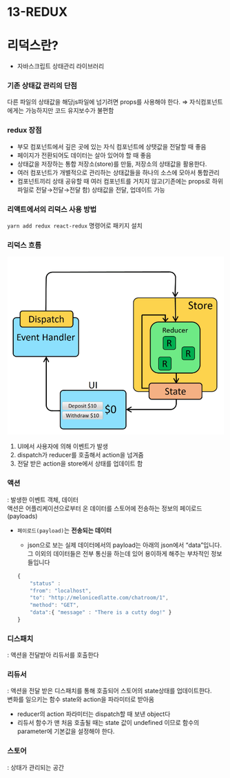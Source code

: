 # 13-REDUX


# 리덕스란?

- 자바스크립트 상태관리 라이브러리
  
### 기존 상태값 관리의 단점  

다른 파일의 상태값을 해당js파일에 넘기려면 props를 사용해야 한다. ⇒ 자식컴포넌트에게는 가능하지만 코드 유지보수가 불편함  
### redux 장점
- 부모 컴포넌트에서 깊은 곳에 있는 자식 컴포넌트에 상탯값을 전달할 때 좋음
- 페이지가 전환되어도 데이터는 살아 있어야 할 때 좋음
- 상태값을 저장하는 통합 저장소(store)를 만듦, 저장소의 상태값을 활용한다.  
- 여러 컴포넌트가 개별적으로 관리하는 상태값들을 하나의 소스에 모아서 통합관리
- 컴포넌트끼리 상태 공유할 때 여러 컴포넌트를 거치지 않고(기존에는 props로 하위 파일로 전달→전달→전달 함) 상태값을 전달, 업데이트 가능

### 리액트에서의 리덕스 사용 방법
`yarn add redux react-redux` 명령어로 패키지 설치

### 리덕스 흐름
![리덕스 흐름](../images/redux_flow.png)  
1. UI에서 사용자에 의해 이벤트가 발생  
2. dispatch가 reducer를 호출해서 action을 넘겨줌
3. 전달 받은 action을 store에서 상태를 업데이트 함

### 액션
 : 발생한 이벤트 객체, 데이터  
액션은 어플리케이션으로부터 온 데이터를 스토어에 전송하는 정보의 페이로드(payloads)
- `페이로드(payload)`는 **전송되는 데이터**
    - json으로 보는 실제 데이터에서의 payload는 아래의 json에서 “data”입니다. 그 이외의 데이터들은 전부 통신을 하는데 있어 용이하게 해주는 부차적인 정보들입니다
    
    ```jsx
    {
    	"status" : 
    	"from": "localhost",
    	"to": "http://melonicedlatte.com/chatroom/1",
    	"method": "GET",
    	"data":{ "message" : "There is a cutty dog!" }
    }
    ```
### 디스패치
 : 액션을 전달받아 리듀서를 호출한다

### 리듀서
   : 액션을 전달 받은 디스패치를 통해 호출되어 스토어의 state상태를 업데이트한다.  
변화를 일으키는 함수 state와 action을 파라미터로 받아옴  
- reducer의 action 파라미터는 dispatch할 때 보낸 object다
- 리듀서 함수가 맨 처음 호출될 때는 state 값이 undefined 이므로 함수의 parameter에 기본값을 설정해야 한다.
  
### 스토어
 : 상태가 관리되는 공간
